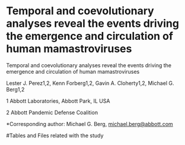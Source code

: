 # Temporal and coevolutionary analyses reveal the events driving the emergence and circulation of human mamastroviruses

Temporal and coevolutionary analyses reveal the events driving the emergence and circulation of human mamastroviruses

Lester J. Perez1,2, Kenn Forberg1,2, Gavin A. Cloherty1,2, Michael G. Berg1,2 

1 Abbott Laboratories, Abbott Park, IL USA

2 Abbott Pandemic Defense Coalition   

*Corresponding author: Michael G. Berg, michael.berg@abbott.com
 
 #Tables and Files related with the study
